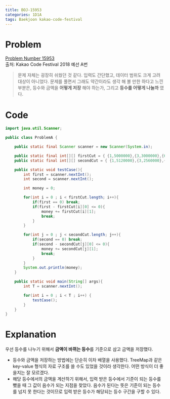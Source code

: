 ```yaml
---
title: BOJ-15953
categories: 1D1A
tags: Baekjoon kakao-code-festival
---
```


# Problem
[Problem Number 15953](https://www.acmicpc.net/problem/15953)  
출처: Kakao Code Festival 2018 예선 A번

> 문제 자체는 굉장히 쉬웠던 것 같다. 입력도 간단했고, 데이터 범위도 크게 고려 대상이 아니었다. 문제를 풀면서 그래도 약간이라도 생각 해 볼 만한 하다고 느낀 부분은, 등수와 금액을 **어떻게 저장** 해야 하는가, 그리고 **등수를 어떻게 나눌까** 였다.  


# Code
~~~java
import java.util.Scanner;

public class ProblemA {

    public static final Scanner scanner = new Scanner(System.in);

    public static final int[][] firstCut = { {1,5000000},{3,3000000},{6,2000000},{10,500000},{15,300000},{21,100000}};
    public static final int[][] secondCut = { {1,5120000},{3,2560000},{7,1280000},{15,640000},{31,320000}};

    public static void testCase(){
        int first = scanner.nextInt();
        int second = scanner.nextInt();

        int money = 0;

        for(int i = 0 ; i < firstCut.length; i++){
            if(first == 0) break;
            if(first - firstCut[i][0] <= 0){
                money += firstCut[i][1];
                break;
            }
        }

        for(int j = 0 ; j < secondCut.length; j++){
            if(second == 0) break;
            if(second - secondCut[j][0] <= 0){
                money += secondCut[j][1];
                break;
            }
        }
        System.out.println(money);
    }

    public static void main(String[] args){
        int T = scanner.nextInt();

        for(int i = 0 ; i < T ; i++) {
            testCase();
        }
    }
}
~~~


# Explanation  
우선 등수를 나누기 위해서 **금액이 바뀌는 등수**를 기준으로 삼고 금액을 저장했다.

* 등수와 금액을 저장하는 방법에는 단순히 이차 배열을 사용했다. TreeMap과 같은 key-value 형식의 자료 구조를 쓸 수도 있었을 것이라 생각한다. 어떤 방식이 더 좋을지는 잘 모르겠다.
* 해당 등수에서의 금액을 계산하기 위해서, 입력 받은 등수에서 기준이 되는 등수를 뺐을 때 그 값이 음수가 되는 지점을 찾았다. 음수가 된다는 뜻은 기준이 되는 등수를 넘지 못 한다는 것이므로 입력 받은 등수가 해당되는 등수 구간을 구할 수 있다.  
